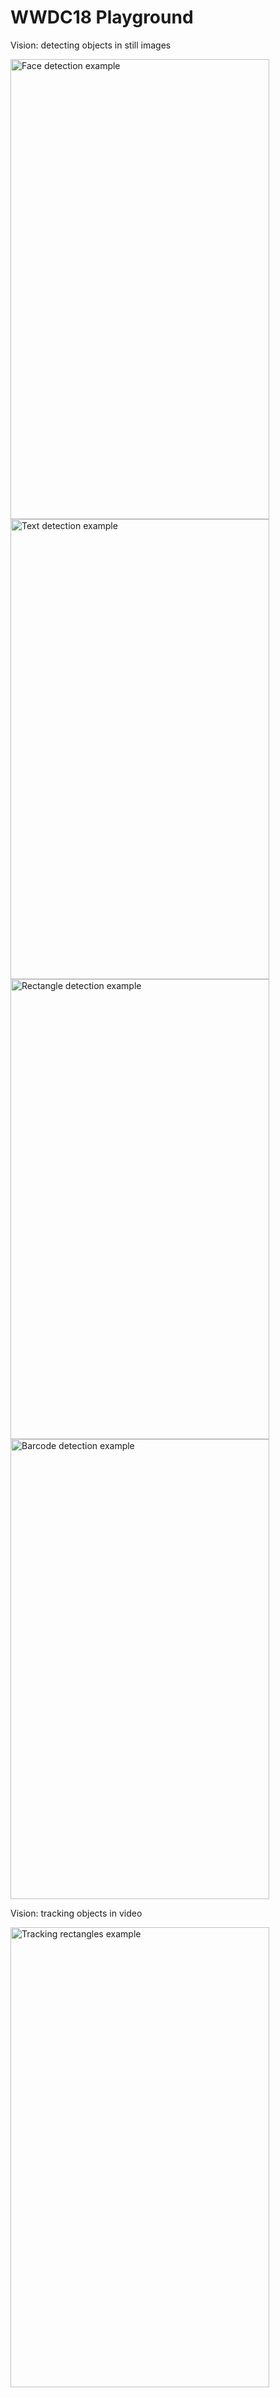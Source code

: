 WWDC18 Playground
=======

Vision: detecting objects in still images

<img src="https://raw.github.com/Viacheslav-Radchenko/WWDC18Playground/master/Screenshots/detection-faces.png" alt="Face detection example" width="414" height="736" />
<img src="https://raw.github.com/Viacheslav-Radchenko/WWDC18Playground/master/Screenshots/detection-text.png" alt="Text detection example" width="414" height="736" />
<img src="https://raw.github.com/Viacheslav-Radchenko/WWDC18Playground/master/Screenshots/detection-rects.png" alt="Rectangle detection example" width="414" height="736" />
<img src="https://raw.github.com/Viacheslav-Radchenko/WWDC18Playground/master/Screenshots/detection-barcode.png" alt="Barcode detection example" width="414" height="736" />

Vision: tracking objects in video

<img src="https://raw.github.com/Viacheslav-Radchenko/WWDC18Playground/master/Screenshots/tracking-rectangles.png" alt="Tracking rectangles example" width="414" height="736" />
